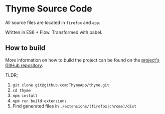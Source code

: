 # Thyme Source Code

All source files are located in `firefox` and `app`.

Written in ES6 + Flow. Transformed with babel.

## How to build

More information on how to build the project can be found on the [project's GitHub repository](https://github.com/ThymeApp/thyme#building-browser-extensions). 

TLDR;

1. `git clone git@github.com:ThymeApp/thyme.git`
2. `cd thyme`
3. `npm install`
4. `npm run build:extensions`
5. Find generated files in `./extensions/(firefox|chrome)/dist`

